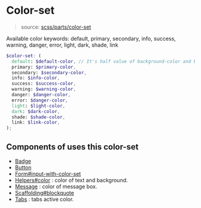 # Color-set

> source: [scss/parts/color-set](../../src/scss/parts/_color-set.scss)

Available color keywords: default, primary, secondary, info, success, warning, danger, error, light, dark, shade, link

```scss
$color-set: (
  default: $default-color, // It's half value of background-color and background-color-invert.
  primary: $primary-color,
  secondary: $secondary-color,
  info: $info-color,
  success: $success-color,
  warning: $warning-color,
  danger: $danger-color,
  error: $danger-color,
  light: $light-color,
  dark: $dark-color,
  shade: $shade-color,
  link: $link-color,
);
```

## Components of uses this color-set

- [Badge](badge.md)
- [Button](button.md)
- [Form#input-with-color-set](form.md#input-with-color-set)
- [Helpers#color](helpers.md#color) : color of text and background.
- [Message](../js/message.md) : color of message box.
- [Scaffolding#blockquote](scaffolding.md#blockquote)
- [Tabs](../js/tabs.md) : tabs active color.
